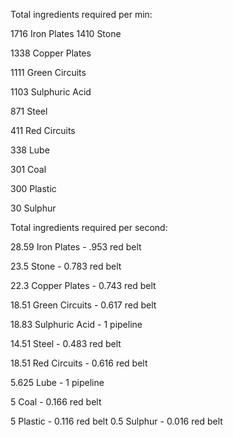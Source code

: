 Total ingredients required per min:

1716 Iron Plates
1410 Stone

1338 Copper Plates

1111 Green Circuits

1103 Sulphuric Acid

871 Steel

411 Red Circuits

338 Lube

301 Coal

300 Plastic

30 Sulphur

Total ingredients required per second:

28.59 Iron Plates - .953 red belt

23.5 Stone - 0.783 red belt

22.3 Copper Plates - 0.743 red belt

18.51 Green Circuits - 0.617 red belt

18.83 Sulphuric Acid - 1 pipeline

14.51 Steel - 0.483 red belt

18.51 Red Circuits - 0.616 red belt

5.625 Lube - 1 pipeline

5 Coal - 0.166 red belt

5 Plastic - 0.116 red belt
0.5 Sulphur - 0.016 red belt

